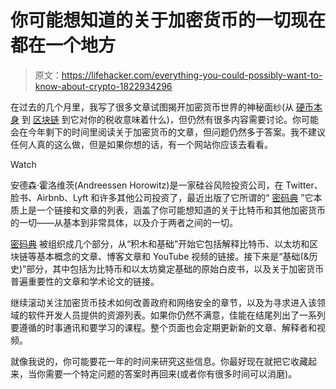 # 你可能想知道的关于加密货币的一切现在都在一个地方

> 原文：<https://lifehacker.com/everything-you-could-possibly-want-to-know-about-crypto-1822934296>

在过去的几个月里，我写了很多文章试图揭开加密货币世界的神秘面纱(从 [硬币本身](https://lifehacker.com/preview/beyond-bitcoin-your-guide-to-the-other-major-cryptocur-1821656104?rev=1514581574792) 到 [区块链](https://lifehacker.com/what-is-blockchain-1822094625) 到它对你的税收意味着什么)，但仍然有很多内容需要讨论。你可能会在今年剩下的时间里阅读关于加密货币的文章，但问题仍然多于答案。我不建议任何人真的这么做，但是如果你想的话，有一个网站你应该去看看。

Watch

安德森·霍洛维茨(Andreessen Horowitz)是一家硅谷风险投资公司，在 Twitter、脸书、Airbnb、Lyft 和许多其他公司投资了，最近出版了它所谓的“ [密码典](https://a16z.com/2018/02/10/crypto-readings-resources/) ”它本质上是一个链接和文章的列表，涵盖了你可能想知道的关于比特币和其他加密货币的一切——从基本到非常具体，以及介于两者之间的一切。

[密码典](https://a16z.com/2018/02/10/crypto-readings-resources/) 被组织成几个部分，从“积木和基础”开始它包括解释比特币、以太坊和区块链等基本概念的文章、博客文章和 YouTube 视频的链接。接下来是“基础(&历史)”部分，其中包括为比特币和以太坊奠定基础的原始白皮书，以及关于加密货币普遍重要性的文章和学术论文的链接。

继续滚动关注加密货币技术如何改善政府和网络安全的章节，以及为寻求进入该领域的软件开发人员提供的资源列表。如果你仍然不满意，佳能在结尾列出了一系列要遵循的时事通讯和要学习的课程。整个页面也会定期更新新的文章、解释者和视频。

就像我说的，你可能要花一年的时间来研究这些信息。你最好现在就把它收藏起来，当你需要一个特定问题的答案时再回来(或者你有很多时间可以消磨)。